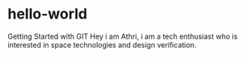 # hello-world
Getting Started with GIT
Hey i am Athri,
i am a tech enthusiast who is interested in space technologies and design verification.
